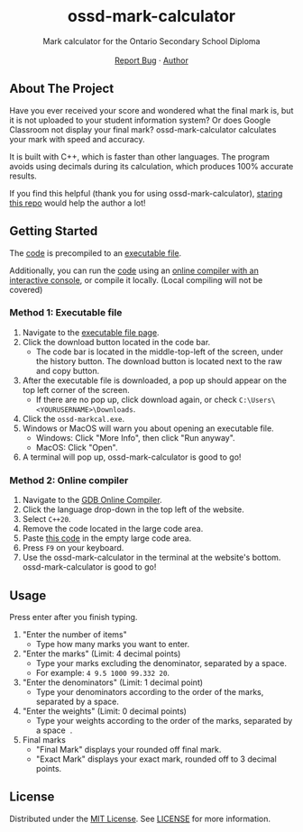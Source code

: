 <br />
<div align="center">
  <h1 align="center">ossd-mark-calculator</h3>

  <p align="center">
    Mark calculator for the Ontario Secondary School Diploma
    <br />
    <br />
    <a href="https://github.com/udontur/ossd-mark-calculator/issues?q=sort%3Aupdated-desc+is%3Aissue+is%3Aopen">Report Bug</a>
    ·
    <a href="https://github.com/udontur">Author</a>
  </p>
</div>

<!-- ABOUT THE PROJECT -->
## About The Project

Have you ever received your score and wondered what the final mark is, but it is not uploaded to your student information system? Or does Google Classroom not display your final mark? ossd-mark-calculator calculates your mark with speed and accuracy. 

It is built with C++, which is faster than other languages. The program avoids using decimals during its calculation, which produces 100% accurate results.  

If you find this helpful (thank you for using ossd-mark-calculator), [staring this repo](https://docs.github.com/en/get-started/exploring-projects-on-github/saving-repositories-with-stars) would help the author a lot!

## Getting Started

The [code](https://github.com/udontur/ossd-mark-calculator/blob/main/src/main.cpp) is precompiled to an [executable file](https://github.com/udontur/ossd-mark-calculator/blob/main/ossd-markcal.exe). 

Additionally, you can run the [code](https://github.com/udontur/ossd-mark-calculator/blob/main/src/main.cpp) using an [online compiler with an interactive console](https://www.onlinegdb.com/online_c_compiler), or compile it locally. (Local compiling will not be covered) 

### Method 1: Executable file

1. Navigate to the [executable file page](https://github.com/udontur/ossd-mark-calculator/blob/main/ossd-markcal.exe).
2. Click the download button located in the code bar. 
    - The code bar is located in the middle-top-left of the screen, under the history button. The download button is located next to the raw and copy button. 
3. After the executable file is downloaded, a pop up should appear on the top left corner of the screen. 
    - If there are no pop up, click download again, or check  ```C:\Users\<YOURUSERNAME>\Downloads```.
4. Click the ```ossd-markcal.exe```.
5. Windows or MacOS will warn you about opening an executable file.
    - Windows: Click "More Info", then click "Run anyway".
    - MacOS: Click "Open".
6. A terminal will pop up, ossd-mark-calculator is good to go!

### Method 2: Online compiler
1. Navigate to the [GDB Online Compiler](https://www.onlinegdb.com/).
2. Click the language drop-down in the top left of the website.
3. Select ```C++20```.
4. Remove the code located in the large code area.
5. Paste [this code](https://github.com/udontur/ossd-mark-calculator/blob/main/src/main.cpp) in the empty large code area.
6. Press ```F9``` on your keyboard.
7. Use the ossd-mark-calculator in the terminal at the website's bottom. ossd-mark-calculator is good to go!

## Usage
Press enter after you finish typing.
1. "Enter the number of items"
    - Type how many marks you want to enter.
2. "Enter the marks" (Limit: 4 decimal points)
    - Type your marks excluding the denominator, separated by a space.
    - For example: ```4 9.5 1000 99.332 20```.
3. "Enter the denominators" (Limit: 1 decimal point)
    - Type your denominators according to the order of the marks, separated by a space.
4. "Enter the weights" (Limit: 0 decimal points)
    - Type your weights according to the order of the marks, separated by a space  .  
5. Final marks
    - "Final Mark" displays your rounded off final mark.
    - "Exact Mark" displays your exact mark, rounded off to 3 decimal points.

## License

Distributed under the [MIT License](https://github.com/udontur/ossd-mark-calculator/blob/main/LICENSE). See [LICENSE](https://github.com/udontur/ossd-mark-calculator/blob/main/LICENSE) for more information.
